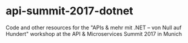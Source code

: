 # api-summit-2017-dotnet
Code and other resources for the "APIs &amp; mehr mit .NET – von Null auf Hundert" workshop at the API &amp; Microservices Summit 2017 in Munich
